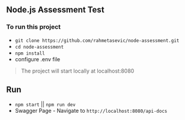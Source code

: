 ## Node.js Assessment Test

### To run this project

- `git clone https://github.com/rahmetasevic/node-assessment.git`
- `cd node-assessment`
- `npm install`
- configure .env file

> The project will start locally at localhost:8080

## Run
- `npm start` || `npm run dev`
- Swagger Page - Navigate to `http://localhost:8080/api-docs`
